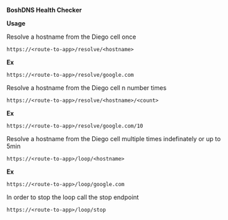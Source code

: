 **BoshDNS Health Checker**

****Usage****

Resolve a hostname from the Diego cell once

    https://<route-to-app>/resolve/<hostname>

****Ex****

    https://<route-to-app>/resolve/google.com

Resolve a hostname from the Diego cell n number times

    https://<route-to-app>/resolve/<hostname>/<count>

****Ex****

    https://<route-to-app>/resolve/google.com/10
    
Resolve a hostname from the Diego cell multiple times indefinately or up to 5min

    https://<route-to-app>/loop/<hostname>

****Ex****

    https://<route-to-app>/loop/google.com
    
In order to stop the loop call the stop endpoint

    https://<route-to-app>/loop/stop

